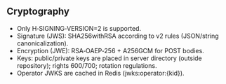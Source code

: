 ## Cryptography

- Only H‑SIGNING‑VERSION=2 is supported.
- Signature (JWS): SHA256withRSA according to v2 rules (JSON/string canonicalization).
- Encryption (JWE): RSA‑OAEP‑256 + A256GCM for POST bodies.
- Keys: public/private keys are placed in server directory (outside repository); rights 600/700; rotation regulations.
- Operator JWKS are cached in Redis (jwks:operator:{kid}).


